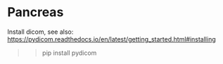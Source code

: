 # Pancreas

Install dicom, see also: https://pydicom.readthedocs.io/en/latest/getting_started.html#installing
>>pip install pydicom

